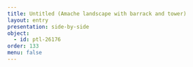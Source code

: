 ```yaml
---
title: Untitled (Amache landscape with barrack and tower)
layout: entry
presentation: side-by-side
object:
  - id: ptl-26176
order: 133
menu: false
---
```







